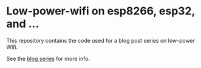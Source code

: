 # Low-power-wifi on esp8266, esp32, and ...

This repository contains the code used for a blog post series on low-power Wifi.

See the [blog series](https://blog.voneicken.com/projects/low-power-wifi) for more info.

